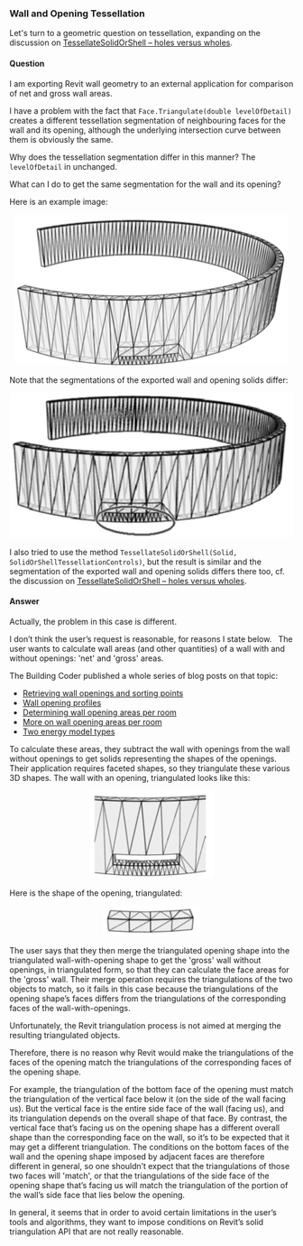 <head>
<meta http-equiv="Content-Type" content="text/html; charset=utf-8">
<link rel="stylesheet" type="text/css" href="bc.css">
<script src="run_prettify.js" type="text/javascript"></script>
<!--
<script src="https://google-code-prettify.googlecode.com/svn/loader/run_prettify.js" type="text/javascript"></script>
-->
</head>

<!---

- 12841920 [segmentation/tessellation in Revit API method Face.Triangulate(double levelOfDetail)]

Wall and Opening Tessellation @AutodeskForge #ForgeDevCon #RevitAPI @AutodeskRevit #adsk #aec #bim #dynamobim http://bit.ly/openingtessellation

Let's turn to a geometric question on tessellation, expanding on the discussion on TessellateSolidOrShell.
I am exporting Revit wall geometry to an external application for comparison of net and gross wall areas.
I have a problem with the fact that Face.Triangulate(double levelOfDetail) creates a different tessellation segmentation of neighbouring faces for the wall and its opening, although the underlying intersection curve between them is obviously the same.
Why does the tessellation segmentation differ in this manner? The levelOfDetail in unchanged...

-->

### Wall and Opening Tessellation

Let's turn to a geometric question on tessellation, expanding on the discussion
on [TessellateSolidOrShell &ndash; holes versus wholes](http://thebuildingcoder.typepad.com/blog/2014/05/tessellatesolidorshell-holes-versus-wholes.html).

#### <a name="2"></a>Question

I am exporting Revit wall geometry to an external application for comparison of net and gross wall areas.

I have a problem with the fact that `Face.Triangulate(double levelOfDetail)` creates a different tessellation segmentation of neighbouring faces for the wall and its opening, although the underlying intersection curve between them is obviously the same.

Why does the tessellation segmentation differ in this manner? The `levelOfDetail` in unchanged.

What can I do to get the same segmentation for the wall and its opening?

Here is an example image:

<center>
<img src="img/curved_wall_opening_tessellation_01c.png" alt="Curved wall opening tessellation" width="486">
</center>

Note that the segmentations of the exported wall and opening solids differ:

<center>
<img src="img/curved_wall_opening_tessellation_02c.png" alt="Curved wall opening tessellation" width="529">
</center>

I also tried to use the method `TessellateSolidOrShell(Solid, SolidOrShellTessellationControls)`, but the result is similar and the segmentation of the exported wall and opening solids differs there too, cf. the discussion
on [TessellateSolidOrShell &ndash; holes versus wholes](http://thebuildingcoder.typepad.com/blog/2014/05/tessellatesolidorshell-holes-versus-wholes.html).
 
#### <a name="3"></a>Answer

Actually, the problem in this case is different.

I don’t think the user’s request is reasonable, for reasons I state below.
 
The user wants to calculate wall areas (and other quantities) of a wall with and without openings: 'net' and 'gross' areas.

The Building Coder published a whole series of blog posts on that topic:

- [Retrieving wall openings and sorting points](http://thebuildingcoder.typepad.com/blog/2015/12/retrieving-wall-openings-and-sorting-points.html)
- [Wall opening profiles](http://thebuildingcoder.typepad.com/blog/2015/12/wall-opening-profiles-and-happy-holidays.html)
- [Determining wall opening areas per room](http://thebuildingcoder.typepad.com/blog/2016/04/determining-wall-opening-areas-per-room.html)
- [More on wall opening areas per room](http://thebuildingcoder.typepad.com/blog/2016/04/more-on-wall-opening-areas-per-room.html)
- [Two energy model types](http://thebuildingcoder.typepad.com/blog/2017/01/family-category-and-two-energy-model-types.html)


To calculate these areas, they subtract the wall with openings from the wall without openings to get solids representing the shapes of the openings. Their application requires faceted shapes, so they triangulate these various 3D shapes. The wall with an opening, triangulated looks like this:

<center>
<img src="img/curved_wall_opening_tessellation_03c.png" alt="Curved wall opening tessellation" width="219">
</center>

Here is the shape of the opening, triangulated:

<center>
<img src="img/curved_wall_opening_tessellation_04c.png" alt="Curved wall opening tessellation" width="172">
</center>

The user says that they then merge the triangulated opening shape into the triangulated wall-with-opening shape to get the 'gross' wall without openings, in triangulated form, so that they can calculate the face areas for the 'gross' wall. Their merge operation requires the triangulations of the two objects to match, so it fails in this case because the triangulations of the opening shape’s faces differs from the triangulations of the corresponding faces of the wall-with-openings.

<!--
1. I don’t understand this workflow. If they were already able to get the wall-without-openings, they can calculate the areas of its faces directly, so why do they bother trying to merge triangulated objects?
2. There’s no reason why Revit would make the triangulations of the faces of the opening match the triangulations of the corresponding faces of the opening shape.
-->

Unfortunately, the Revit triangulation process is not aimed at merging the resulting triangulated objects.

Therefore, there is no reason why Revit would make the triangulations of the faces of the opening match the triangulations of the corresponding faces of the opening shape.

For example, the triangulation of the bottom face of the opening must match the triangulation of the vertical face below it (on the side of the wall facing us). But the vertical face is the entire side face of the wall (facing us), and its triangulation depends on the overall shape of that face. By contrast, the vertical face that’s facing us on the opening shape has a different overall shape than the corresponding face on the wall, so it’s to be expected that it may get a different triangulation.
The conditions on the bottom faces of the wall and the opening shape imposed by adjacent faces are therefore different in general, so one shouldn’t expect that the triangulations of those two faces will 'match', or that the triangulations of the side face of the opening shape that’s facing us will match the triangulation of the portion of the wall’s side face that lies below the opening.

In general, it seems that in order to avoid certain limitations in the user’s tools and algorithms, they want to impose conditions on Revit’s solid triangulation API that are not really reasonable.
